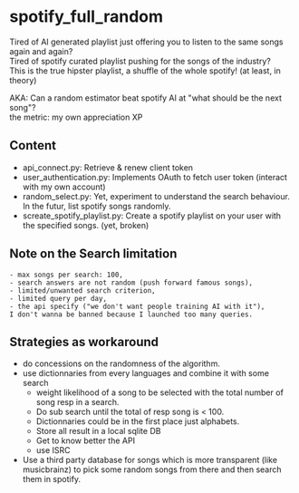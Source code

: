 # spotify_full_random

Tired of AI generated playlist just offering you to listen to the same songs
again and again?  
Tired of spotify curated playlist pushing for the songs of the industry?  
This is the true hipster playlist, a shuffle of the whole spotify! (at least, in theory)  

AKA: Can a random estimator beat spotify AI at "what should be the next song"?  
the metric: my own appreciation XP

## Content

- api_connect.py: Retrieve & renew client token  
- user_authentication.py: Implements OAuth to fetch user token (interact with my own account)  
- random_select.py: Yet, experiment to understand the search behaviour. In the futur, list spotify songs randomly.
- screate_spotify_playlist.py: Create a spotify playlist on your user with the specified songs. (yet, broken)


## Note on the Search limitation

    - max songs per search: 100,
    - search answers are not random (push forward famous songs),
    - limited/unwanted search criterion,
    - limited query per day,
    - the api specify ("we don't want people training AI with it"), 
    I don't wanna be banned because I launched too many queries.

## Strategies as workaround

- do concessions on the randomness of the algorithm.
- use dictionnaries from every languages and combine it with some search
    - weight likelihood of a song to be selected with the total number of song 
    resp in a search. 
    - Do sub search until the total of resp song is < 100.
    - Dictionnaries could be in the first place just alphabets.
    - Store all result in a local sqlite DB
    - Get to know better the API
    - use ISRC
- Use a third party database for songs which is more transparent (like musicbrainz)
to pick some random songs from there and then search them in spotify.
